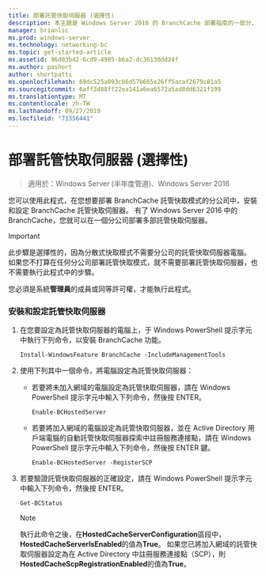 ```yaml
---
title: 部署託管快取伺服器 (選擇性)
description: 本主題是 Windows Server 2016 的 BranchCache 部署指南的一部分，示範如何在分散式和託管快取模式中部署 BranchCache，以優化分公司的 WAN 頻寬使用量
manager: brianlic
ms.prod: windows-server
ms.technology: networking-bc
ms.topic: get-started-article
ms.assetid: 96d03b42-6cd9-4905-b6a2-dc36130dd24f
ms.author: pashort
author: shortpatti
ms.openlocfilehash: 69dc525a093c86d57b665e26ff5acaf2679c81a5
ms.sourcegitcommit: 6aff3d88ff22ea141a6ea6572a5ad8dd6321f199
ms.translationtype: MT
ms.contentlocale: zh-TW
ms.lasthandoff: 09/27/2019
ms.locfileid: "71356441"
---
```

# <a name="deploy-hosted-cache-servers-optional"></a>部署託管快取伺服器 (選擇性)

>適用於：Windows Server (半年度管道)、Windows Server 2016

您可以使用此程式，在您想要部署 BranchCache 託管快取模式的分公司中，安裝和設定 BranchCache 託管快取伺服器。 有了 Windows Server 2016 中的 BranchCache，您就可以在一個分公司部署多部託管快取伺服器。  
  
> [!IMPORTANT]  
> 此步驟是選擇性的，因為分散式快取模式不需要分公司的託管快取伺服器電腦。 如果您不打算在任何分公司部署託管快取模式，就不需要部署託管快取伺服器，也不需要執行此程式中的步驟。  
  
您必須是系統**管理員**的成員或同等許可權，才能執行此程式。  
  
### <a name="to-install-and-configure-a-hosted-cache-server"></a>安裝和設定託管快取伺服器  
  
1.  在您要設定為託管快取伺服器的電腦上，于 Windows PowerShell 提示字元中執行下列命令，以安裝 BranchCache 功能。  
  
    `Install-WindowsFeature BranchCache -IncludeManagementTools`  
  
2.  使用下列其中一個命令，將電腦設定為託管快取伺服器：  
  
    -   若要將未加入網域的電腦設定為託管快取伺服器，請在 Windows PowerShell 提示字元中輸入下列命令，然後按 ENTER。  
  
        `Enable-BCHostedServer`  
  
    -   若要將加入網域的電腦設定為託管快取伺服器，並在 Active Directory 用戶端電腦的自動託管快取伺服器探索中註冊服務連接點，請在 Windows PowerShell 提示字元中輸入下列命令，然後按 ENTER 鍵。  
  
        `Enable-BCHostedServer -RegisterSCP`  
  
3.  若要驗證託管快取伺服器的正確設定，請在 Windows PowerShell 提示字元中輸入下列命令，然後按 ENTER。  
  
    `Get-BCStatus`  
  
    > [!NOTE]  
    > 執行此命令之後，在**HostedCacheServerConfiguration**區段中， **HostedCacheServerIsEnabled**的值為**True**。 如果您已將加入網域的託管快取伺服器設定為在 Active Directory 中註冊服務連接點（SCP），則**HostedCacheScpRegistrationEnabled**的值為**True**。  
  

